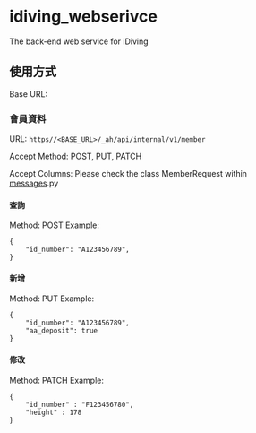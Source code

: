 # idiving_webserivce
The back-end web service for iDiving

## 使用方式

Base URL: 

### 會員資料
URL: `https//<BASE_URL>/_ah/api/internal/v1/member`

Accept Method: POST, PUT, PATCH

Accept Columns: Please check the class MemberRequest within [messages](https://github.com/jimmylin212/idiving_webserivce/blob/master/models/messages.py).py

#### 查詢
Method: POST
Example: 
```
{
    "id_number": "A123456789",
}
```

#### 新增
Method: PUT
Example:
```
{
    "id_number": "A123456789",
    "aa_deposit": true
}
```

#### 修改
Method: PATCH
Example:
```
{
    "id_number" : "F123456780",
    "height" : 178
}
```
